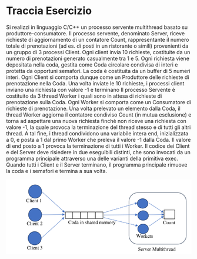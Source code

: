 # Traccia Esercizio
Si realizzi in linguaggio C/C++ un processo servente multithread basato su produttore-consumatore.
Il processo servente, denominato Server, riceve richieste di aggiornamento di un contatore Count,
rappresentante il numero totale di prenotazioni (ad es. di posti in un ristorante o simili) provenienti da un
gruppo di 3 processi Client. Ogni client invia 10 richieste, costituite da un numero di prenotazioni
generato casualmente tra 1 e 5. Ogni richiesta viene depositata nella coda, gestita come Coda circolare
condivisa di interi e protetta da opportuni semafori. La coda è costituita da un buffer di 5 numeri interi.
Ogni Client si comporta dunque come un Produttore delle richieste di prenotazione nella Coda. Una
volta inviate le 10 richieste, i processi client inviano una richiesta con valore -1 e terminano
Il processo Servente è costituito da 3 thread Worker i quali sono in attesa di richieste di prenotazione
sulla Coda. Ogni Worker si comporta come un Consumatore di richieste di prenotazione. Una volta
prelevato un elemento dalla Coda, il thread Worker aggiorna il contatore condiviso Count (in mutua
esclusione) e torna ad aspettare una nuova richiesta finchè non riceve una richiesta con valore -1, la quale
provoca la terminazione del thread stesso e di tutti gli altri thread. A tal fine, i thread condividono una
variabile intera end, inizializzata a 0, e posta a 1 dal primo Worker che preleva il valore -1 dalla Coda.
Il valore di end posto a 1 provoca la terminazione di tutti i Worker.
Il codice dei Client e del Server deve risiedere in due eseguibili distinti, che sono invocati da
un programma principale attraverso una delle varianti della primitiva exec. Quando tutti i Client e il
Server terminano, il programma principale rimuove la coda e i semafori e termina a sua volta.

![image](https://github.com/antocenna/esercizio/blob/main/traccia.png)
